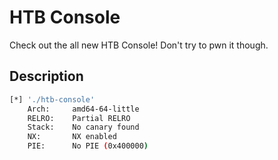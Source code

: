 # HTB Console

Check out the all new HTB Console! Don't try to pwn it though.

## Description

```bash
[*] './htb-console'
    Arch:     amd64-64-little
    RELRO:    Partial RELRO
    Stack:    No canary found
    NX:       NX enabled
    PIE:      No PIE (0x400000)
```
